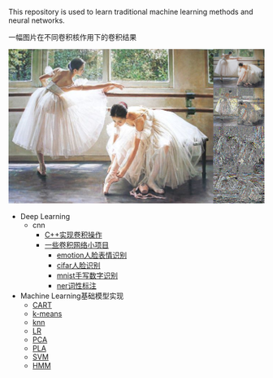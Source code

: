 This repository is used to learn traditional machine learning methods and neural networks.

一幅图片在不同卷积核作用下的卷积结果

<p align="center">
	<img src=./convolution.png alt="Sample"  width="600">
	<p align="center">
		<em> </em>
	</p>
</p>



+ Deep Learning
  + cnn
    + [C++实现卷积操作](<https://github.com/baiyang2464/AI/tree/master/dl/nn/cnn/cpp_convolution>)
    + [一些卷积网络小项目](<https://github.com/baiyang2464/AI/tree/master/dl/nn/cnn>)
      + [emotion人脸表情识别](https://github.com/baiyang2464/AI/tree/master/dl/nn/cnn/emotion)
      + [cifar人脸识别](https://github.com/baiyang2464/AI/tree/master/dl/nn/cnn/cifar)
      + [mnist手写数字识别](https://github.com/baiyang2464/AI/tree/master/dl/nn/cnn/mnist)
      + [ner词性标注](https://github.com/baiyang2464/AI/tree/master/dl/nn/cnn/ner)
+ Machine Learning基础模型实现
  + [CART](<https://github.com/baiyang2464/AI/tree/master/ml/CART>)
  + [k-means](<https://github.com/baiyang2464/AI/tree/master/ml/k-means>)
  + [knn](<https://github.com/baiyang2464/AI/tree/master/ml/knn>)
  + [LR](<https://github.com/baiyang2464/AI/tree/master/ml/LR>)
  + [PCA](<https://github.com/baiyang2464/AI/tree/master/ml/PCA>)
  + [PLA](<https://github.com/baiyang2464/AI/tree/master/ml/PLA>)
  + [SVM](<https://github.com/baiyang2464/AI/tree/master/ml/svm>)
  + [HMM](<https://github.com/baiyang2464/AI/tree/master/ml/hmm>)

